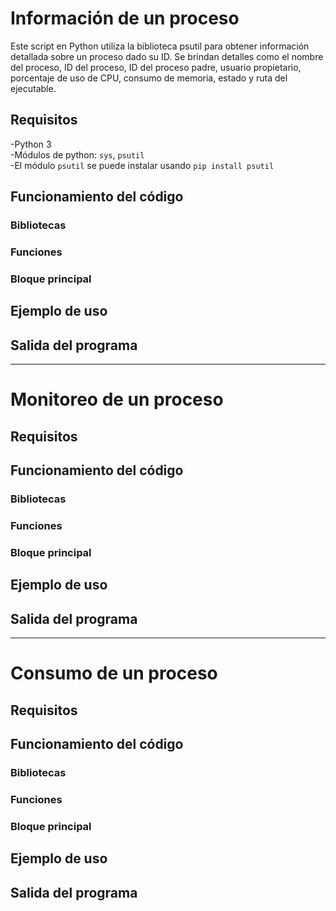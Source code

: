 # Información de un proceso
Este script en Python utiliza la biblioteca psutil para obtener información detallada sobre un proceso dado su ID. Se brindan detalles como el nombre del proceso, ID del proceso, ID del proceso padre, usuario propietario, porcentaje de uso de CPU, consumo de memoria, estado y ruta del ejecutable.
## Requisitos
-Python 3  
-Módulos de python: `sys`, `psutil`  
-El módulo `psutil` se puede instalar usando `pip install psutil`  
## Funcionamiento del código
### Bibliotecas
### Funciones
### Bloque principal
## Ejemplo de uso
## Salida del programa
---
# Monitoreo de un proceso
## Requisitos
## Funcionamiento del código
### Bibliotecas
### Funciones
### Bloque principal
## Ejemplo de uso
## Salida del programa
---
# Consumo de un proceso
## Requisitos
## Funcionamiento del código
### Bibliotecas
### Funciones
### Bloque principal
## Ejemplo de uso
## Salida del programa
